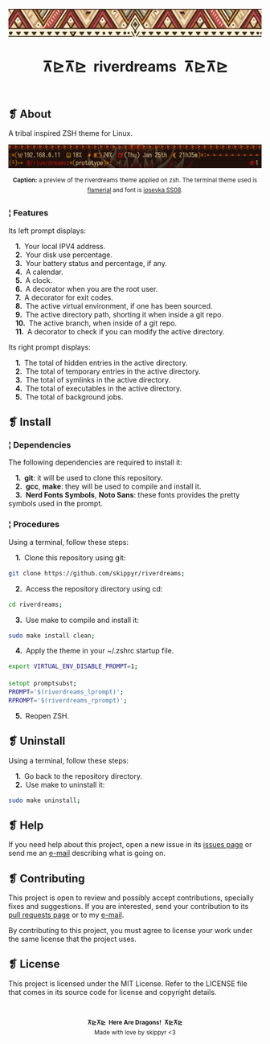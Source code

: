 <p align="center">
	<img src="banner.webp" alt="" />
</p>
<h1 align="center">⊼⊵⊼⊵&ensp;riverdreams&ensp;⊼⊵⊼⊵</h1>
<p align="center">
	<img src="https://img.shields.io/github/license/skippyr/riverdreams?style=social" alt="" />
	&nbsp;
	<img src="https://img.shields.io/github/v/tag/skippyr/riverdreams?style=social" alt="" />
	&nbsp;
	<img src="https://img.shields.io/github/commit-activity/t/skippyr/riverdreams?style=social" alt="" />
	&nbsp;
	<img src="https://img.shields.io/github/stars/skippyr/riverdreams?style=social" alt="" />
</p>

## ❡ About

A tribal inspired ZSH theme for Linux.

<p align="center"><img src="preview.webp" alt="" /></p>
<p align="center"><sup><strong>Caption:</strong> a preview of the riverdreams theme applied on zsh. The terminal theme used is <a href="https://github.com/skippyr/flamerial">flamerial</a> and font is <a href="https://github.com/be5invis/Iosevka">iosevka SS08</a>.</sup></p>


### ¦ Features

Its left prompt displays:

&emsp;**1.**&ensp;Your local IPV4 address.\
&emsp;**2.**&ensp;Your disk use percentage.\
&emsp;**3.**&ensp;Your battery status and percentage, if any.\
&emsp;**4.**&ensp;A calendar.\
&emsp;**5.**&ensp;A clock.\
&emsp;**6.**&ensp;A decorator when you are the root user.\
&emsp;**7.**&ensp;A decorator for exit codes.\
&emsp;**8.**&ensp;The active virtual environment, if one has been sourced.\
&emsp;**9.**&ensp;The active directory path, shorting it when inside a git repo.\
&emsp;**10.**&ensp;The active branch, when inside of a git repo.\
&emsp;**11.**&ensp;A decorator to check if you can modify the active directory.

Its right prompt displays:

&emsp;**1.**&ensp;The total of hidden entries in the active directory.\
&emsp;**2.**&ensp;The total of temporary entries in the active directory.\
&emsp;**3.**&ensp;The total of symlinks in the active directory.\
&emsp;**4.**&ensp;The total of executables in the active directory.\
&emsp;**5.**&ensp;The total of background jobs.

## ❡ Install

### ¦ Dependencies

The following dependencies are required to install it:

&emsp;**1.**&ensp;**git**: it will be used to clone this repository.\
&emsp;**2.**&ensp;**gcc**, **make**: they will be used to compile and install it.\
&emsp;**3.**&ensp;**Nerd Fonts Symbols**, **Noto Sans**: these fonts provides the pretty symbols used in the prompt.

### ¦ Procedures

Using a terminal, follow these steps:

&emsp;**1.**&ensp;Clone this repository using git:

```sh
git clone https://github.com/skippyr/riverdreams;
```

&emsp;**2.**&ensp;Access the repository directory using cd:

```sh
cd riverdreams;
```

&emsp;**3.**&ensp;Use make to compile and install it:

```sh
sudo make install clean;
```

&emsp;**4.**&ensp;Apply the theme in your ~/.zshrc startup file.

```zsh
export VIRTUAL_ENV_DISABLE_PROMPT=1;

setopt promptsubst;
PROMPT='$(riverdreams_lprompt)';
RPROMPT='$(riverdreams_rprompt)';
```

&emsp;**5.**&ensp;Reopen ZSH.

## ❡ Uninstall

Using a terminal, follow these steps:

&emsp;**1.**&ensp;Go back to the repository directory.\
&emsp;**2.**&ensp;Use make to uninstall it:

```sh
sudo make uninstall;
```

## ❡ Help

If you need help about this project, open a new issue in its [issues page](https://github.com/skippyr/riverdreams/issues) or send me an [e-mail](mailto:skippyr.developer@gmail.com) describing what is going on.

## ❡ Contributing

This project is open to review and possibly accept contributions, specially fixes and suggestions. If you are interested, send your contribution to its [pull requests page](https://github.com/skippyr/riverdreams/pulls) or to my [e-mail](mailto:skippyr.developer@gmail.com).

By contributing to this project, you must agree to license your work under the same license that the project uses.

## ❡ License

This project is licensed under the MIT License. Refer to the LICENSE file that comes in its source code for license and copyright details.

&nbsp;

<p align="center"><sup><strong>⊼⊵⊼⊵&ensp;Here Are Dragons!&ensp;⊼⊵⊼⊵</strong><br />Made with love by skippyr <3</sup></p>
